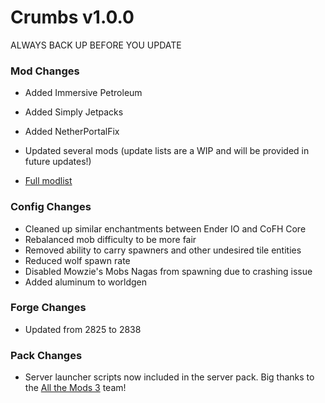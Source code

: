 # Crumbs v1.0.0
ALWAYS BACK UP BEFORE YOU UPDATE

### Mod Changes
* Added Immersive Petroleum
* Added Simply Jetpacks
* Added NetherPortalFix
* Updated several mods (update lists are a WIP and will be provided in future updates!)

* [Full modlist](https://rawcdn.githack.com/crummish/Crumbs/029769b668d17c4cdedb3448fc4376890ef091f7/modlist.html)

### Config Changes
* Cleaned up similar enchantments between Ender IO and CoFH Core
* Rebalanced mob difficulty to be more fair
* Removed ability to carry spawners and other undesired tile entities
* Reduced wolf spawn rate
* Disabled Mowzie's Mobs Nagas from spawning due to crashing issue
* Added aluminum to worldgen

### Forge Changes
* Updated from 2825 to 2838

### Pack Changes
* Server launcher scripts now included in the server pack. Big thanks to the [All the Mods 3](https://minecraft.curseforge.com/projects/all-the-mods-3) team!